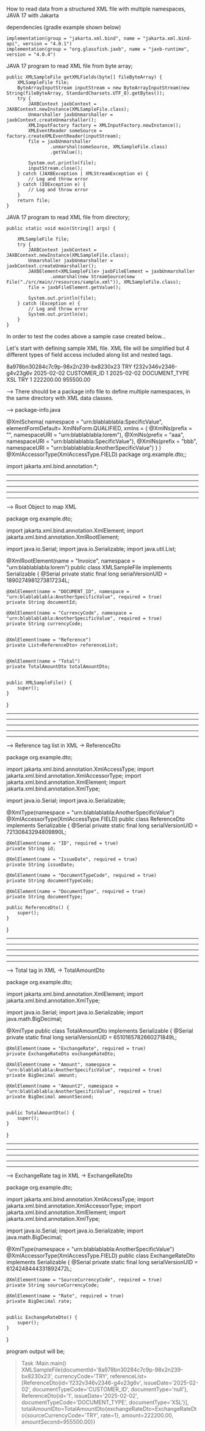 
How to read data from a structured XML file with multiple namespaces, JAVA 17 with Jakarta

dependencies (gradle example shown below)

    implementation(group = "jakarta.xml.bind", name = "jakarta.xml.bind-api", version = "4.0.1")
    implementation(group = "org.glassfish.jaxb", name = "jaxb-runtime", version = "4.0.4")


JAVA 17 program to read XML file from byte array;

    public XMLSampleFile getXMLFields(byte[] fileByteArray) {
        XMLSampleFile file;
        ByteArrayInputStream inputStream = new ByteArrayInputStream(new String(fileByteArray, StandardCharsets.UTF_8).getBytes());
        try {
            JAXBContext jaxbContext = JAXBContext.newInstance(XMLSampleFile.class);
            Unmarshaller jaxbUnmarshaller = jaxbContext.createUnmarshaller();
            XMLInputFactory factory = XMLInputFactory.newInstance();
            XMLEventReader someSource = factory.createXMLEventReader(inputStream);
            file = jaxbUnmarshaller
                    .unmarshal(someSource, XMLSampleFile.class)
                    .getValue();
			
			System.out.println(file);
            inputStream.close();
        } catch (JAXBException | XMLStreamException e) {
            // Log and throw error
        } catch (IOException e) {
            // Log and throw error
        }
		return file;
    }

JAVA 17 program to read XML file from directory;


    public static void main(String[] args) {

        XMLSampleFile file;
        try {
            JAXBContext jaxbContext = JAXBContext.newInstance(XMLSampleFile.class);
            Unmarshaller jaxbUnmarshaller = jaxbContext.createUnmarshaller();
            JAXBElement<XMLSampleFile> jaxbFileElement = jaxbUnmarshaller
                    .unmarshal(new StreamSource(new File("./src/main//resources/sample.xml")), XMLSampleFile.class);
            file = jaxbFileElement.getValue();

            System.out.println(file);
        } catch (Exception e) {
            // Log and throw error
            System.out.println(e);
        }
    }


In order to test the codes above a sample case created below...



Let's start with defining sample XML file.
XML file will be simplified but 4 different types of field access included along list and nested tags.


<Invoice xmlns="urn:blablablabla:lorem" xmlns:aaa="urn:blablablabla:SpecificValue" xmlns:bbb="urn:blablablabla:AnotherSpecificValue">
    <bbb:DOCUMENT_ID>8a978bn30284c7c9p-98x2n239-bx8230x23</bbb:DOCUMENT_ID>
    <bbb:CurrencyCode>TRY</bbb:CurrencyCode>
    <aaa:Reference>
        <bbb:ID>f232v346v2346-g4v23g6v</bbb:ID>
        <bbb:IssueDate>2025-02-02</bbb:IssueDate>
        <bbb:DocumentTypeCode>CUSTOMER_ID</bbb:DocumentTypeCode>
    </aaa:Reference>
    <aaa:Reference>
        <bbb:ID>1</bbb:ID>
        <bbb:IssueDate>2025-02-02</bbb:IssueDate>
        <bbb:DocumentTypeCode>DOCUMENT_TYPE</bbb:DocumentTypeCode>
        <bbb:DocumentType>XSL</bbb:DocumentType>
    </aaa:Reference>
    <aaa:Total>
		<aaa:ExchangeRate>
			<bbb:SourceCurrencyCode>TRY</bbb:SourceCurrencyCode>
			<bbb:Rate>1</bbb:Rate>
		</aaa:ExchangeRate>
        <bbb:Amount currencyID="TRY">222200.00</bbb:Amount>
        <bbb:Amount2 currencyID="TRY">955500.00</bbb:Amount2>
    </aaa:Total>
</Invoice>



--> There should be a package info file to define multiple namespaces, in the same directory with XML data classes.

--> package-info.java


@XmlSchema(
        namespace = "urn:blablablabla:SpecificValue",
        elementFormDefault= XmlNsForm.QUALIFIED,
        xmlns = {
                @XmlNs(prefix = "", namespaceURI = "urn:blablablabla:lorem"),
                @XmlNs(prefix = "aaa", namespaceURI = "urn:blablablabla:SpecificValue"),
                @XmlNs(prefix = "bbb", namespaceURI = "urn:blablablabla:AnotherSpecificValue")
        }
)
@XmlAccessorType(XmlAccessType.FIELD)
package org.example.dto;;

import jakarta.xml.bind.annotation.*;


****************************************************************************************************************************************************
****************************************************************************************************************************************************
****************************************************************************************************************************************************
****************************************************************************************************************************************************
****************************************************************************************************************************************************

--> Root Object to map XML


package org.example.dto;

import jakarta.xml.bind.annotation.XmlElement;
import jakarta.xml.bind.annotation.XmlRootElement;

import java.io.Serial;
import java.io.Serializable;
import java.util.List;

@XmlRootElement(name = "Invoice", namespace = "urn:blablablabla:lorem")
public class XMLSampleFile implements Serializable {
    @Serial
    private static final long serialVersionUID = 1890274981273817234L;

    @XmlElement(name = "DOCUMENT_ID", namespace = "urn:blablablabla:AnotherSpecificValue", required = true)
    private String documentId;

    @XmlElement(name = "CurrencyCode", namespace = "urn:blablablabla:AnotherSpecificValue", required = true)
    private String currencyCode;


    @XmlElement(name = "Reference")
    private List<ReferenceDto> referenceList;


    @XmlElement(name = "Total")
    private TotalAmountDto totalAmountDto;


    public XMLSampleFile() {
        super();
    }
}

****************************************************************************************************************************************************
****************************************************************************************************************************************************
****************************************************************************************************************************************************
****************************************************************************************************************************************************
****************************************************************************************************************************************************

--> Reference tag list in XML -> ReferenceDto


package org.example.dto;

import jakarta.xml.bind.annotation.XmlAccessType;
import jakarta.xml.bind.annotation.XmlAccessorType;
import jakarta.xml.bind.annotation.XmlElement;
import jakarta.xml.bind.annotation.XmlType;

import java.io.Serial;
import java.io.Serializable;

@XmlType(namespace = "urn:blablablabla:AnotherSpecificValue")
@XmlAccessorType(XmlAccessType.FIELD)
public class ReferenceDto implements Serializable {
    @Serial
    private static final long serialVersionUID = 72130843294809890L;

    @XmlElement(name = "ID", required = true)
    private String id;

    @XmlElement(name = "IssueDate", required = true)
    private String issueDate;

    @XmlElement(name = "DocumentTypeCode", required = true)
    private String documentTypeCode;

    @XmlElement(name = "DocumentType", required = true)
    private String documentType;

    public ReferenceDto() {
        super();
    }
}
****************************************************************************************************************************************************
****************************************************************************************************************************************************
****************************************************************************************************************************************************
****************************************************************************************************************************************************
****************************************************************************************************************************************************

--> Total tag in XML -> TotalAmountDto


package org.example.dto;

import jakarta.xml.bind.annotation.XmlElement;
import jakarta.xml.bind.annotation.XmlType;

import java.io.Serial;
import java.io.Serializable;
import java.math.BigDecimal;

@XmlType
public class TotalAmountDto implements Serializable {
    @Serial
    private static final long serialVersionUID = 6510165782660271849L;

    @XmlElement(name = "ExchangeRate", required = true)
    private ExchangeRateDto exchangeRateDto;

    @XmlElement(name = "Amount", namespace = "urn:blablablabla:AnotherSpecificValue", required = true)
    private BigDecimal amount;

    @XmlElement(name = "Amount2", namespace = "urn:blablablabla:AnotherSpecificValue", required = true)
    private BigDecimal amountSecond;


    public TotalAmountDto() {
        super();
    }
}


****************************************************************************************************************************************************
****************************************************************************************************************************************************
****************************************************************************************************************************************************
****************************************************************************************************************************************************
****************************************************************************************************************************************************

--> ExchangeRate tag in XML -> ExchangeRateDto

package org.example.dto;

import jakarta.xml.bind.annotation.XmlAccessType;
import jakarta.xml.bind.annotation.XmlAccessorType;
import jakarta.xml.bind.annotation.XmlElement;
import jakarta.xml.bind.annotation.XmlType;

import java.io.Serial;
import java.io.Serializable;
import java.math.BigDecimal;

@XmlType(namespace = "urn:blablablabla:AnotherSpecificValue")
@XmlAccessorType(XmlAccessType.FIELD)
public class ExchangeRateDto implements Serializable {
    @Serial
    private static final long serialVersionUID = 6124248444331892472L;

    @XmlElement(name = "SourceCurrencyCode", required = true)
    private String sourceCurrencyCode;

    @XmlElement(name = "Rate", required = true)
    private BigDecimal rate;


    public ExchangeRateDto() {
        super();
    }
}


program output will be;

> Task :Main.main()
XMLSampleFile{documentId='8a978bn30284c7c9p-98x2n239-bx8230x23', currencyCode='TRY',
referenceList=[ReferenceDto{id='f232v346v2346-g4v23g6v', issueDate='2025-02-02', documentTypeCode='CUSTOMER_ID', documentType='null'},
ReferenceDto{id='1', issueDate='2025-02-02', documentTypeCode='DOCUMENT_TYPE', documentType='XSL'}],
totalAmountDto=TotalAmountDto{exchangeRateDto=ExchangeRateDto{sourceCurrencyCode='TRY', rate=1}, amount=222200.00, amountSecond=955500.00}}


